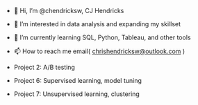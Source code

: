 - 👋 Hi, I’m @chendricksw, CJ Hendricks
- 👀 I’m interested in data analysis and expanding my skillset
- 🌱 I’m currently learning SQL, Python, Tableau, and other tools
- 📫 How to reach me email( chrishendricksw@outlook.com )

- Project 2: A/B testing 
- Project 6: Supervised learning, model tuning
- Project 7: Unsupervised learning, clustering
<!---
chendricksw/chendricksw is a ✨ special ✨ repository because its `README.md` (this file) appears on your GitHub profile.
You can click the Preview link to take a look at your changes.
--->
